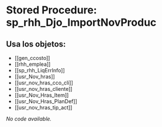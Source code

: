 # Stored Procedure: sp_rhh_Djo_ImportNovProduc

## Usa los objetos:
- [[gen_ccosto]]
- [[rhh_emplea]]
- [[sp_rhh_LiqErrInfo]]
- [[usr_Nov_hras]]
- [[usr_nov_hras_cco_cli]]
- [[usr_nov_hras_cliente]]
- [[usr_Nov_Hras_Item]]
- [[usr_Nov_Hras_PlanDef]]
- [[usr_nov_hras_tip_act]]

*No code available.*
